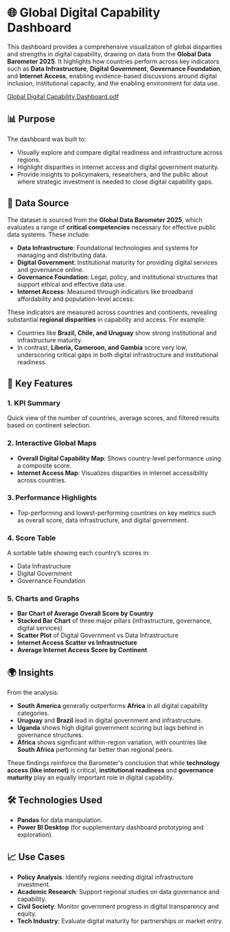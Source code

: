 # 🌐 Global Digital Capability Dashboard

This dashboard provides a comprehensive visualization of global disparities and strengths in digital capability, drawing on data from the **Global Data Barometer 2025**. It highlights how countries perform across key indicators such as **Data Infrastructure**, **Digital Government**, **Governance Foundation**, and **Internet Access**, enabling evidence-based discussions around digital inclusion, institutional capacity, and the enabling environment for data use.

[Global Digital Capability Dashboard.pdf](https://github.com/user-attachments/files/21206281/Global.Digital.Capability.Dashboard.pdf)

## 📊 Purpose

The dashboard was built to:

* Visually explore and compare digital readiness and infrastructure across regions.
* Highlight disparities in internet access and digital government maturity.
* Provide insights to policymakers, researchers, and the public about where strategic investment is needed to close digital capability gaps.

## 📁 Data Source

The dataset is sourced from the **Global Data Barometer 2025**, which evaluates a range of **critical competencies** necessary for effective public data systems. These include:

* **Data Infrastructure**: Foundational technologies and systems for managing and distributing data.
* **Digital Government**: Institutional maturity for providing digital services and governance online.
* **Governance Foundation**: Legal, policy, and institutional structures that support ethical and effective data use.
* **Internet Access**: Measured through indicators like broadband affordability and population-level access.

These indicators are measured across countries and continents, revealing substantial **regional disparities** in capability and access. For example:

* Countries like **Brazil, Chile, and Uruguay** show strong institutional and infrastructure maturity.
* In contrast, **Liberia, Cameroon, and Gambia** score very low, underscoring critical gaps in both digital infrastructure and institutional readiness.

## 📌 Key Features

### 1. **KPI Summary**

Quick view of the number of countries, average scores, and filtered results based on continent selection.

### 2. **Interactive Global Maps**

* **Overall Digital Capability Map**: Shows country-level performance using a composite score.
* **Internet Access Map**: Visualizes disparities in internet accessibility across countries.

### 3. **Performance Highlights**

* Top-performing and lowest-performing countries on key metrics such as overall score, data infrastructure, and digital government.

### 4. **Score Table**

A sortable table showing each country’s scores in:

* Data Infrastructure
* Digital Government
* Governance Foundation

### 5. **Charts and Graphs**

* **Bar Chart of Average Overall Score by Country**
* **Stacked Bar Chart** of three major pillars (infrastructure, governance, digital services)
* **Scatter Plot** of Digital Government vs Data Infrastructure
* **Internet Access Scatter vs Infrastructure**
* **Average Internet Access Score by Continent**

## 🌍 Insights

From the analysis:

* **South America** generally outperforms **Africa** in all digital capability categories.
* **Uruguay** and **Brazil** lead in digital government and infrastructure.
* **Uganda** shows high digital government scoring but lags behind in governance structures.
* **Africa** shows significant within-region variation, with countries like **South Africa** performing far better than regional peers.

These findings reinforce the Barometer's conclusion that while **technology access (like internet)** is critical, **institutional readiness** and **governance maturity** play an equally important role in digital capability.

## 🛠️ Technologies Used
* **Pandas** for data manipulation.
* **Power BI Desktop** (for supplementary dashboard prototyping and exploration).

## 📈 Use Cases

* **Policy Analysis**: Identify regions needing digital infrastructure investment.
* **Academic Research**: Support regional studies on data governance and capability.
* **Civil Society**: Monitor government progress in digital transparency and equity.
* **Tech Industry**: Evaluate digital maturity for partnerships or market entry.
